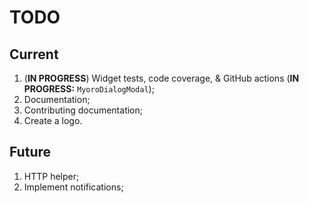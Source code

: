 # TODO

## Current

1. (**IN PROGRESS**) Widget tests, code coverage, & GitHub actions (**IN PROGRESS:** `MyoroDialogModal`);
1. Documentation;
1. Contributing documentation;
1. Create a logo.

## Future

1. HTTP helper;
1. Implement notifications;

